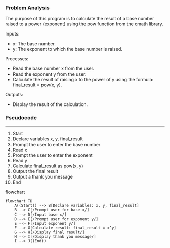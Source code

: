 ### Problem Analysis
The purpose of this program is to calculate the result of a base number raised to a power (exponent) using the pow function from the cmath library. 

Inputs:
- x: The base number.
- y: The exponent to which the base number is raised.

Processes:
- Read the base number x from the user.
- Read the exponent y from the user.
- Calculate the result of raising x to the power of y using the formula: final_result = pow(x, y).

Outputs:
- Display the result of the calculation.

### Pseudocode
---

1. Start
2. Declare variables x, y, final_result
3. Prompt the user to enter the base number
4. Read x
5. Prompt the user to enter the exponent
6. Read y
7. Calculate final_result as pow(x, y)
8. Output the final result
9. Output a thank you message
10. End

flowchart

```mermaid
flowchart TD
    A((Start)) --> B[Declare variables: x, y, final_result]
    B --> C[/Prompt user for base x/]
    C --> D[/Input base x/]
    D --> E[/Prompt user for exponent y/]
    E --> F[/Input exponent y/]
    F --> G[Calculate result: final_result = x^y]
    G --> H[/Display final result/]
    H --> I[/Display thank you message/]
    I --> J((End))
